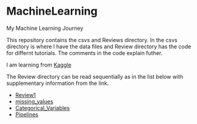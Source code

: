 # MachineLearning
My Machine Learning Journey

This repository contains the csvs and Reviews directory.
In the csvs directory is where I have the data files and Review directory has the code for differnt tutorials. The comments in the code explain futher.


I am learning from [Kaggle](https://www.kaggle.com/learn)

The Review directory can be read sequentially as in the list below with supplementary information from the link.
* [Review1](https://www.kaggle.com/learn/intro-to-machine-learning)
* [missing_values](https://www.kaggle.com/code/alexisbcook/missing-values)
* [Categorical_Variables](https://www.kaggle.com/code/alexisbcook/categorical-variables)
* [Pipelines](https://www.kaggle.com/code/alexisbcook/pipelines)
